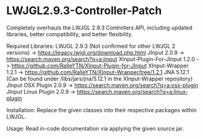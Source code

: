 # LWJGL2.9.3-Controller-Patch
Completely overhauls the LWJGL 2.9.3 Controllers API, including updated libraries, better compatibility, and better flexibility.

Required Libraries:
LWJGL 2.9.3 (Not confirmed for other LWJGL 2 versions) -> https://legacy.lwjgl.org/download.php.html
JInput 2.0.9 -> https://search.maven.org/search?q=a:jinput
XInput-Plugin-For-JInput 1.2.0 -> https://github.com/RalleYTN/XInput-Plugin-for-JInput
XInput-Wrapper 1.2.1 -> https://github.com/RalleYTN/XInput-Wrapper/tree/1.2.1
JNA 5.12.1 (Can be found under /libs/jars/jna/5.12.1 in the XInput-Wrapper repository)
JInput OSX Plugin 2.0.9 -> https://search.maven.org/search?q=a:osx-plugin
JInput Linux Plugin 2.0.9 -> https://search.maven.org/search?q=a:linux-plugin

Installation:
Replace the given classes into their respective packages within LWJGL.

Usage:
Read in-code documentation via applying the given source jar.
